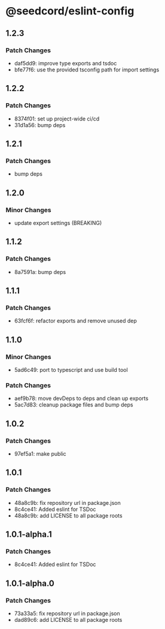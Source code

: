 # @seedcord/eslint-config

## 1.2.3

### Patch Changes

- daf5dd9: improve type exports and tsdoc
- bfe77f6: use the provided tsconfig path for import settings

## 1.2.2

### Patch Changes

- 8374f01: set up project-wide ci/cd
- 31d1a56: bump deps

## 1.2.1

### Patch Changes

- bump deps

## 1.2.0

### Minor Changes

- update export settings (BREAKING)

## 1.1.2

### Patch Changes

- 8a7591a: bump deps

## 1.1.1

### Patch Changes

- 63fcf6f: refactor exports and remove unused dep

## 1.1.0

### Minor Changes

- 5ad6c49: port to typescript and use build tool

### Patch Changes

- aef9b78: move devDeps to deps and clean up exports
- 5ac7d83: cleanup package files and bump deps

## 1.0.2

### Patch Changes

- 97ef5a1: make public

## 1.0.1

### Patch Changes

- 48a8c9b: fix repository url in package.json
- 8c4ce41: Added eslint for TSDoc
- 48a8c9b: add LICENSE to all package roots

## 1.0.1-alpha.1

### Patch Changes

- 8c4ce41: Added eslint for TSDoc

## 1.0.1-alpha.0

### Patch Changes

- 73a33a5: fix repository url in package.json
- dad89c6: add LICENSE to all package roots
